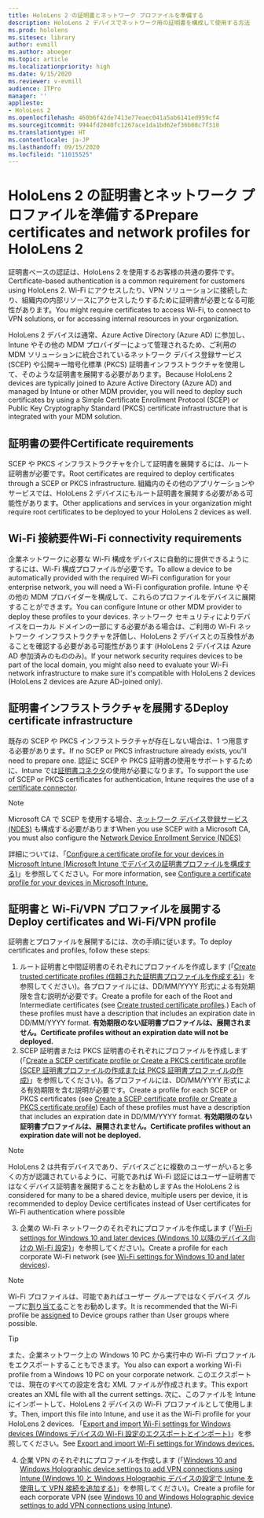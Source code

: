 ```yaml
---
title: HoloLens 2 の証明書とネットワーク プロファイルを準備する
description: HoloLens 2 デバイスでネットワーク用の証明書を構成して使用する方法
ms.prod: hololens
ms.sitesec: library
author: evmill
ms.author: aboeger
ms.topic: article
ms.localizationpriority: high
ms.date: 9/15/2020
ms.reviewer: v-evmill
audience: ITPro
manager: ''
appliesto:
- HoloLens 2
ms.openlocfilehash: 460b6f42de7413e77eaec041a5ab6141ed959cf4
ms.sourcegitcommit: 9944fd2040fc1267ace1da1bd62ef36b68c7f318
ms.translationtype: HT
ms.contentlocale: ja-JP
ms.lasthandoff: 09/15/2020
ms.locfileid: "11015525"
---
```

# <span data-ttu-id="410f5-103">HoloLens 2 の証明書とネットワーク プロファイルを準備する</span><span class="sxs-lookup"><span data-stu-id="410f5-103">Prepare certificates and network profiles for HoloLens 2</span></span>

<span data-ttu-id="410f5-104">証明書ベースの認証は、HoloLens 2 を使用するお客様の共通の要件です。</span><span class="sxs-lookup"><span data-stu-id="410f5-104">Certificate-based authentication is a common requirement for customers using HoloLens 2.</span></span> <span data-ttu-id="410f5-105">Wi-Fi にアクセスしたり、VPN ソリューションに接続したり、組織内の内部リソースにアクセスしたりするために証明書が必要となる可能性があります。</span><span class="sxs-lookup"><span data-stu-id="410f5-105">You might require certificates to access Wi-Fi, to connect to VPN solutions, or for accessing internal resources in your organization.</span></span>

<span data-ttu-id="410f5-106">HoloLens 2 デバイスは通常、Azure Active Directory (Azure AD) に参加し、Intune やその他の MDM プロバイダーによって管理されるため、ご利用の MDM ソリューションに統合されているネットワーク デバイス登録サービス (SCEP) や公開キー暗号化標準 (PKCS) 証明書インフラストラクチャを使用して、そのような証明書を展開する必要があります。</span><span class="sxs-lookup"><span data-stu-id="410f5-106">Because HoloLens 2 devices are typically joined to Azure Active Directory (Azure AD) and managed by Intune or other MDM provider, you will need to deploy such certificates by using a Simple Certificate Enrollment Protocol (SCEP) or Public Key Cryptography Standard (PKCS) certificate infrastructure that is integrated with your MDM solution.</span></span>

## <span data-ttu-id="410f5-107">証明書の要件</span><span class="sxs-lookup"><span data-stu-id="410f5-107">Certificate requirements</span></span>
<span data-ttu-id="410f5-108">SCEP や PKCS インフラストラクチャを介して証明書を展開するには、ルート証明書が必要です。</span><span class="sxs-lookup"><span data-stu-id="410f5-108">Root certificates are required to deploy certificates through a SCEP or PKCS infrastructure.</span></span> <span data-ttu-id="410f5-109">組織内のその他のアプリケーションやサービスでは、HoloLens 2 デバイスにもルート証明書を展開する必要がある可能性があります。</span><span class="sxs-lookup"><span data-stu-id="410f5-109">Other applications and services in your organization might require root certificates to be deployed to your HoloLens 2 devices as well.</span></span> 

## <span data-ttu-id="410f5-110">Wi-Fi 接続要件</span><span class="sxs-lookup"><span data-stu-id="410f5-110">Wi-Fi connectivity requirements</span></span>
<span data-ttu-id="410f5-111">企業ネットワークに必要な Wi-Fi 構成をデバイスに自動的に提供できるようにするには、Wi-Fi 構成プロファイルが必要です。</span><span class="sxs-lookup"><span data-stu-id="410f5-111">To allow a device to be automatically provided with the required Wi-Fi configuration for your enterprise network, you will need a Wi-Fi configuration profile.</span></span> <span data-ttu-id="410f5-112">Intune やその他の MDM プロバイダーを構成して、これらのプロファイルをデバイスに展開することができます。</span><span class="sxs-lookup"><span data-stu-id="410f5-112">You can configure Intune or other MDM provider to deploy these profiles to your devices.</span></span> <span data-ttu-id="410f5-113">ネットワーク セキュリティによりデバイスをローカル ドメインの一部にする必要がある場合は、ご利用の Wi-Fi ネットワーク インフラストラクチャを評価し、HoloLens 2 デバイスとの互換性があることを確認する必要がある可能性があります (HoloLens 2 デバイスは Azure AD 参加済みのもののみ)。</span><span class="sxs-lookup"><span data-stu-id="410f5-113">If your network security requires devices to be part of the local domain, you might also need to evaluate your Wi-Fi network infrastructure to make sure it's compatible with HoloLens 2 devices (HoloLens 2 devices are Azure AD-joined only).</span></span>

## <span data-ttu-id="410f5-114">証明書インフラストラクチャを展開する</span><span class="sxs-lookup"><span data-stu-id="410f5-114">Deploy certificate infrastructure</span></span>
<span data-ttu-id="410f5-115">既存の SCEP や PKCS インフラストラクチャが存在しない場合は、1 つ用意する必要があります。</span><span class="sxs-lookup"><span data-stu-id="410f5-115">If no SCEP or PKCS infrastructure already exists, you'll need to prepare one.</span></span> <span data-ttu-id="410f5-116">認証に SCEP や PKCS 証明書の使用をサポートするために、Intune では[証明書コネクタ](https://docs.microsoft.com/mem/intune/protect/certificate-connectors)の使用が必要になります。</span><span class="sxs-lookup"><span data-stu-id="410f5-116">To support the use of SCEP or PKCS certificates for authentication, Intune requires the use of a [certificate connector](https://docs.microsoft.com/mem/intune/protect/certificate-connectors).</span></span>

> [!NOTE]
> <span data-ttu-id="410f5-117">Microsoft CA で SCEP を使用する場合、[ネットワーク デバイス登録サービス (NDES)](https://docs.microsoft.com/mem/intune/protect/certificates-scep-configure#set-up-ndes) も構成する必要があります</span><span class="sxs-lookup"><span data-stu-id="410f5-117">When you use SCEP with a Microsoft CA, you must also configure the [Network Device Enrollment Service (NDES)](https://docs.microsoft.com/mem/intune/protect/certificates-scep-configure#set-up-ndes)</span></span>

<span data-ttu-id="410f5-118">詳細については、「[Configure a certificate profile for your devices in Microsoft Intune (Microsoft Intune でデバイスの証明書プロファイルを構成する)](https://docs.microsoft.com/intune/certificates-configure)」を参照してください。</span><span class="sxs-lookup"><span data-stu-id="410f5-118">For more information, see [Configure a certificate profile for your devices in Microsoft Intune.](https://docs.microsoft.com/intune/certificates-configure)</span></span>

## <span data-ttu-id="410f5-119">証明書と Wi-Fi/VPN プロファイルを展開する</span><span class="sxs-lookup"><span data-stu-id="410f5-119">Deploy certificates and Wi-Fi/VPN profile</span></span>
<span data-ttu-id="410f5-120">証明書とプロファイルを展開するには、次の手順に従います。</span><span class="sxs-lookup"><span data-stu-id="410f5-120">To deploy certificates and profiles, follow these steps:</span></span>
1.  <span data-ttu-id="410f5-121">ルート証明書と中間証明書のそれぞれにプロファイルを作成します (「[Create trusted certificate profiles (信頼された証明書プロファイルを作成する)](https://docs.microsoft.com/intune/protect/certificates-configure#create-trusted-certificate-profiles)」を参照してください)。各プロファイルには、DD/MM/YYYY 形式による有効期限を含む説明が必要です。</span><span class="sxs-lookup"><span data-stu-id="410f5-121">Create a profile for each of the Root and Intermediate certificates (see [Create trusted certificate profiles](https://docs.microsoft.com/intune/protect/certificates-configure#create-trusted-certificate-profiles).) Each of these profiles must have a description that includes an expiration date in DD/MM/YYYY format.</span></span> **<span data-ttu-id="410f5-122">有効期限のない証明書プロファイルは、展開されません。</span><span class="sxs-lookup"><span data-stu-id="410f5-122">Certificate profiles without an expiration date will not be deployed.</span></span>**
1.  <span data-ttu-id="410f5-123">SCEP 証明書または PKCS 証明書のそれぞれにプロファイルを作成します (「[Create a SCEP certificate profile or Create a PKCS certificate profile (SCEP 証明書プロファイルの作成または PKCS 証明書プロファイルの作成)](https://docs.microsoft.com/intune/protect/certficates-pfx-configure#create-a-pkcs-certificate-profile)」を参照してください)。各プロファイルには、DD/MM/YYYY 形式による有効期限を含む説明が必要です。</span><span class="sxs-lookup"><span data-stu-id="410f5-123">Create a profile for each SCEP or PKCS certificates (see [Create a SCEP certificate profile or Create a PKCS certificate profile](https://docs.microsoft.com/intune/protect/certficates-pfx-configure#create-a-pkcs-certificate-profile)) Each of these profiles must have a description that includes an expiration date in DD/MM/YYYY format.</span></span> **<span data-ttu-id="410f5-124">有効期限のない証明書プロファイルは、展開されません。</span><span class="sxs-lookup"><span data-stu-id="410f5-124">Certificate profiles without an expiration date will not be deployed.</span></span>**

> [!NOTE]
> <span data-ttu-id="410f5-125">HoloLens 2 は共有デバイスであり、デバイスごとに複数のユーザーがいると多くの方が認識されているように、可能であれば Wi-Fi 認証にはユーザー証明書ではなくデバイス証明書を展開することをお勧めします</span><span class="sxs-lookup"><span data-stu-id="410f5-125">As the HoloLens 2 is considered for many to be a shared device, multiple users per device, it is recommended to deploy Device certificates instead of User certificates for Wi-Fi authentication where possible</span></span>

3.  <span data-ttu-id="410f5-126">企業の Wi-Fi ネットワークのそれぞれにプロファイルを作成します (「[Wi-Fi settings for Windows 10 and later devices (Windows 10 以降のデバイス向けの Wi-Fi 設定)](https://docs.microsoft.com/intune/wi-fi-settings-windows)」を参照してください)。</span><span class="sxs-lookup"><span data-stu-id="410f5-126">Create a profile for each corporate Wi-Fi network (see [Wi-Fi settings for Windows 10 and later devices](https://docs.microsoft.com/intune/wi-fi-settings-windows)).</span></span> 
> [!NOTE]
> <span data-ttu-id="410f5-127">Wi-Fi プロファイルは、可能であればユーザー グループではなくデバイス グループに[割り当てる](https://docs.microsoft.com/mem/intune/configuration/device-profile-assign)ことをお勧めします。</span><span class="sxs-lookup"><span data-stu-id="410f5-127">It is recommended that the Wi-Fi profile be [assigned](https://docs.microsoft.com/mem/intune/configuration/device-profile-assign) to Device groups rather than User groups where possible.</span></span> 

> [!TIP]
> <span data-ttu-id="410f5-128">また、企業ネットワーク上の Windows 10 PC から実行中の Wi-Fi プロファイルをエクスポートすることもできます。</span><span class="sxs-lookup"><span data-stu-id="410f5-128">You also can export a working Wi-Fi profile from a Windows 10 PC on your corporate network.</span></span> <span data-ttu-id="410f5-129">このエクスポートでは、現在のすべての設定を含む XML ファイルが作成されます。</span><span class="sxs-lookup"><span data-stu-id="410f5-129">This export creates an XML file with all the current settings.</span></span> <span data-ttu-id="410f5-130">次に、このファイルを Intune にインポートして、HoloLens 2 デバイスの Wi-Fi プロファイルとして使用します。</span><span class="sxs-lookup"><span data-stu-id="410f5-130">Then, import this file into Intune, and use it as the Wi-Fi profile for your HoloLens 2 devices.</span></span> <span data-ttu-id="410f5-131">「[Export and import Wi-Fi settings for Windows devices (Windows デバイスの Wi-Fi 設定のエクスポートとインポート)](https://docs.microsoft.com/mem/intune/configuration/wi-fi-settings-import-windows-8-1)」を参照してください。</span><span class="sxs-lookup"><span data-stu-id="410f5-131">See [Export and import Wi-Fi settings for Windows devices.](https://docs.microsoft.com/mem/intune/configuration/wi-fi-settings-import-windows-8-1)</span></span>

4.  <span data-ttu-id="410f5-132">企業 VPN のそれぞれにプロファイルを作成します (「[Windows 10 and Windows Holographic device settings to add VPN connections using Intune (Windows 10 と Windows Holographic デバイスの設定で Intune を使用して VPN 接続を追加する)](https://docs.microsoft.com/intune/vpn-settings-windows-10)」を参照してください)。</span><span class="sxs-lookup"><span data-stu-id="410f5-132">Create a profile for each corporate VPN (see [Windows 10 and Windows Holographic device settings to add VPN connections using Intune](https://docs.microsoft.com/intune/vpn-settings-windows-10)).</span></span>




